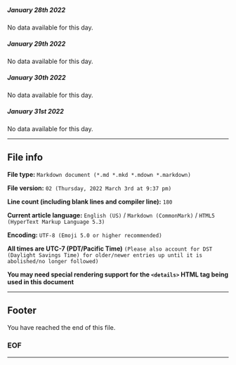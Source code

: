 
##### January 28th 2022

No data available for this day.

##### January 29th 2022

No data available for this day.

##### January 30th 2022

No data available for this day.

##### January 31st 2022

No data available for this day.

***

## File info

**File type:** `Markdown document (*.md *.mkd *.mdown *.markdown)`

**File version:** `02 (Thursday, 2022 March 3rd at 9:37 pm)`

**Line count (including blank lines and compiler line):** `180`

**Current article language:** `English (US)` / `Markdown (CommonMark)` / `HTML5 (HyperText Markup Language 5.3)`

**Encoding:** `UTF-8 (Emoji 5.0 or higher recommended)`

**All times are UTC-7 (PDT/Pacific Time)** `(Please also account for DST (Daylight Savings Time) for older/newer entries up until it is abolished/no longer followed)`

**You may need special rendering support for the `<details>` HTML tag being used in this document**

***

## Footer

You have reached the end of this file.

### EOF

***
